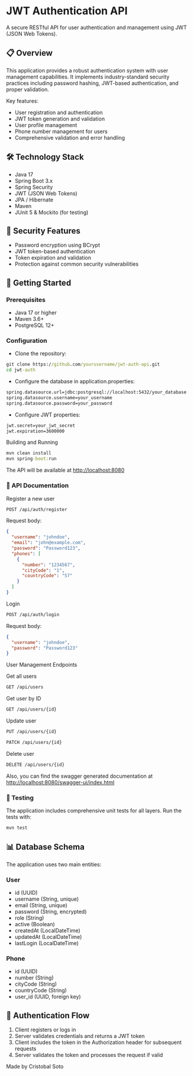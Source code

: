 # JWT Authentication API

A secure RESTful API for user authentication and management using JWT (JSON Web Tokens).

## 📋 Overview

This application provides a robust authentication system with user management capabilities. It implements industry-standard security practices including password hashing, JWT-based authentication, and proper validation.

Key features:

- User registration and authentication
- JWT token generation and validation
- User profile management
- Phone number management for users
- Comprehensive validation and error handling

## 🛠️ Technology Stack

- Java 17
- Spring Boot 3.x
- Spring Security
- JWT (JSON Web Tokens)
- JPA / Hibernate
- Maven
- JUnit 5 & Mockito (for testing)

## 🔐 Security Features

- Password encryption using BCrypt
- JWT token-based authentication
- Token expiration and validation
- Protection against common security vulnerabilities
  
## 🚀 Getting Started

### Prerequisites

- Java 17 or higher
- Maven 3.6+
- PostgreSQL 12+

### Configuration

- Clone the repository:
  
```cmd
git clone https://github.com/yourusername/jwt-auth-api.git
cd jwt-auth
```

- Configure the database in application.properties:

```cmd
spring.datasource.url=jdbc:postgresql://localhost:5432/your_database
spring.datasource.username=your_username
spring.datasource.password=your_password
```

- Configure JWT properties:

```cmd
jwt.secret=your_jwt_secret
jwt.expiration=3600000
```

Building and Running

```cmd
mvn clean install
mvn spring-boot:run
```

The API will be available at <http://localhost:8080>

### 📝 API Documentation

Register a new user

```markdown
POST /api/auth/register
```

Request body:

```json
{
  "username": "johndoe",
  "email": "john@example.com",
  "password": "Password123",
  "phones": [
    {
      "number": "1234567",
      "cityCode": "1",
      "countryCode": "57"
    }
  ]
}
```
Login

```markdown
POST /api/auth/login
```

Request body: 

```json
{
  "username": "johndoe",
  "password": "Password123"
}
```

User Management Endpoints

Get all users

```markdown
GET /api/users
``` 

Get user by ID

```markdown
GET /api/users/{id}
```

Update user

```markdown
PUT /api/users/{id}
```

```markdown
PATCH /api/users/{id}
```

Delete user

```markdown
DELETE /api/users/{id}
```

Also, you can find the swagger generated documentation at <http://localhost:8080/swagger-ui/index.html>

### 🧪 Testing

The application includes comprehensive unit tests for all layers. Run the tests with:

```cmd
mvn test
```

## 📊 Database Schema

The application uses two main entities:

### User

- id (UUID)
- username (String, unique)
- email (String, unique)
- password (String, encrypted)
- role (String)
- active (Boolean)
- createdAt (LocalDateTime)
- updatedAt (LocalDateTime)
- lastLogin (LocalDateTime)

### Phone

- id (UUID)
- number (String)
- cityCode (String)
- countryCode (String)
- user_id (UUID, foreign key)

## 🔄 Authentication Flow

1. Client registers or logs in
2. Server validates credentials and returns a JWT token
3. Client includes the token in the Authorization header for subsequent requests
4. Server validates the token and processes the request if valid


Made by Cristobal Soto